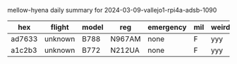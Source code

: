 mellow-hyena daily summary for 2024-03-09-vallejo1-rpi4a-adsb-1090

|hex|flight|model|reg|emergency|mil|weirdo|
|--|--|--|--|--|--|--|
|ad7633|unknown|B788|N967AM|none|F|yyy|
|a1c2b3|unknown|B772|N212UA|none|F|yyy|
